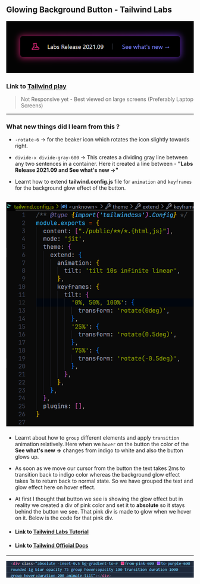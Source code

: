 ## Glowing Background Button - Tailwind Labs
![Output Image](image-1.png)
### Link to [Tailwind play](https://play.tailwindcss.com/fNKKyOG2Yv)

> Not Responsive yet - Best viewed on large screens (Preferably Laptop Screens)
---
### What new things did I learn from this ?
*  ``-rotate-6`` &rarr; for the beaker icon which rotates the icon slightly towards right.

*  ``divide-x divide-gray-600`` &rarr; This creates a dividing gray line between any two sentences in a container. Here it created a line between - **"Labs Release 2021.09 and See what's new &rarr;"**

* Learnt how to extend **tailwind.config.js** file for ``animation`` and ``keyframes`` for the background glow effect of the button.

![tailwind.config.js file](image.png)
---
* Learnt about how to ``group`` different elements and apply ``transition`` animation relatively. Here when we ``hover`` on the button the color of the **See what's new &rarr;** changes from indigo to white and also the button glows up.
   
* As soon as we move our cursor from the button the text takes 2ms to transition back to indigo color whereas the background glow effect takes 1s to return back to normal state. So we have grouped the text and glow effect here on hover effect.

* At first I thought that button we see is showing the glow effect but in reality we created a div of pink color and set it to **absolute** so it stays behind the button we see. That pink div is made to glow when we hover on it. Below is the code for that pink div.

* #### Link to [Tailwind Labs Tutorial](https://www.youtube.com/watch?v=5W6kEP65AH4)
* #### Link to [Tailwind Official Docs](https://tailwindcss.com/docs/installation)
---
![Alt text](image-2.png)
